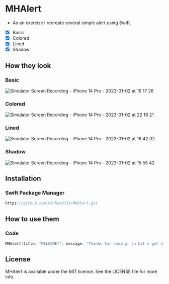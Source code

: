 # MHAlert
* As an exercise I recreate several simple alert using Swift.

- [X] Basic  
- [X] Colored  
- [X] Lined  
- [X] Shadow
 
## How they look
### Basic
![Simulator Screen Recording - iPhone 14 Pro - 2023-01-02 at 16 17 26](https://user-images.githubusercontent.com/53211818/210203262-55866267-6dc1-4259-99ea-e6e0197ad0e9.gif)

### Colored
![Simulator Screen Recording - iPhone 14 Pro - 2023-01-02 at 22 18 21](https://user-images.githubusercontent.com/53211818/210236840-9f6a51a4-694c-4fa5-b6c8-c791e945d96d.gif)

### Lined
![Simulator Screen Recording - iPhone 14 Pro - 2023-01-02 at 16 42 02](https://user-images.githubusercontent.com/53211818/210204920-4663d66e-3d9d-47a1-9660-d87559b4ad90.gif)

### Shadow
![Simulator Screen Recording - iPhone 14 Pro - 2023-01-02 at 15 55 42](https://user-images.githubusercontent.com/53211818/210203092-cb40d9fd-26f8-47d3-a549-a63d267d7d6f.gif)


## Installation
### Swift Package Manager

```swift
https://github.com/minhye9731/MHAlert.git
```

## How to use them
### Code
```swift
MHAlert(title: "WELCOME!", message: "Thanks for coming! \n Let's get started!", style: .colored, confirm: "OKAY", color: .systemPurple).show(in: view)

```



## License
MHAlert is available under the MIT license. See the LICENSE file for more info.

